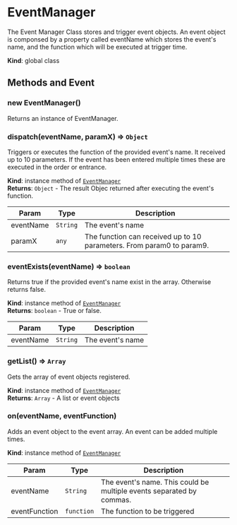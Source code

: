 # EventManager
 The Event Manager Class stores and trigger event objects. An event object is componsed by a property called eventName which stores the event's name, and the function which will be executed at trigger time.

**Kind**: global class  


## Methods and Event
 <a name="_new"></a>

### new EventManager()
Returns an instance of EventManager.

<a name="EventManager+dispatch"></a>

### dispatch(eventName, paramX) ⇒ <code>Object</code>
Triggers or executes the function of the provided event's name. It received up to 10 parameters. If the event has been entered multiple times these are executed in the order or entrance.

**Kind**: instance method of [<code>EventManager</code>](#EventManager)  
**Returns**: <code>Object</code> - The result Objec returned after executing the event's function.  

| Param | Type | Description |
| --- | --- | --- |
| eventName | <code>String</code> | The event's name |
| paramX | <code>any</code> | The function can received up to 10 parameters. From param0 to param9. |

<a name="EventManager+eventExists"></a>

### eventExists(eventName) ⇒ <code>boolean</code>
Returns true if the provided event's name exist in the array. Otherwise returns false.

**Kind**: instance method of [<code>EventManager</code>](#EventManager)  
**Returns**: <code>boolean</code> - True or false.  

| Param | Type | Description |
| --- | --- | --- |
| eventName | <code>String</code> | The event's name |

<a name="EventManager+getList"></a>

### getList() ⇒ <code>Array</code>
Gets the array of event objects registered.

**Kind**: instance method of [<code>EventManager</code>](#EventManager)  
**Returns**: <code>Array</code> - A list or event objects  
<a name="EventManager+on"></a>

### on(eventName, eventFunction)
Adds an event object to the event array. An event can be added multiple times.

**Kind**: instance method of [<code>EventManager</code>](#EventManager)  

| Param | Type | Description |
| --- | --- | --- |
| eventName | <code>String</code> | The event's name. This could be multiple events separated by commas. |
| eventFunction | <code>function</code> | The function to be triggered |



